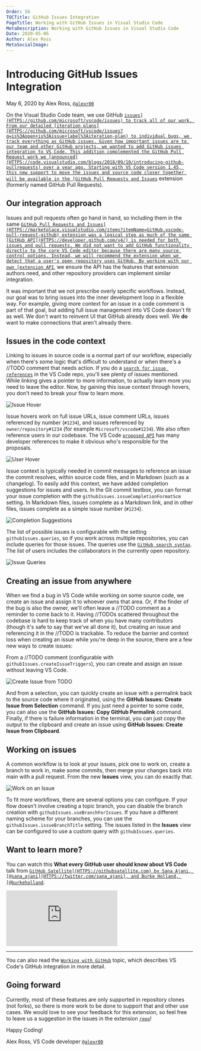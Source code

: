 ```yaml
---
Order: 56
TOCTitle: GitHub Issues Integration
PageTitle: Working with GitHub Issues in Visual Studio Code
MetaDescription: Working with GitHub Issues in Visual Studio Code
Date: 2020-05-06
Author: Alex Ross
MetaSocialImage:
---
```

# Introducing GitHub Issues Integration

May 6, 2020 by Alex Ross, [`@alexr00`](HTTPS://github.com/alexr00/)

On the Visual Studio Code team, we use GitHub [`issues](HTTPS://github.com/microsoft/vscode/issues) to track all of our work. From our detailed [iteration plans](HTTPS://github.com/microsoft/vscode/issues?q=is%3Aopen+is%3Aissue+label%3Aiteration-plan) to individual bugs, we track everything as GitHub issues. Given how important issues are to our team and other GitHub projects, we wanted to add GitHub issues integration to VS Code. This addition complemented the GitHub Pull Request work we [announced](HTTPS://code.visualstudio.com/blogs/2018/09/10/introducing-github-pullrequests) over a year ago. Starting with VS Code version 1.45, this new support to move the issues and source code closer together will be available in the [GitHub Pull Requests and Issues`](HTTPS://marketplace.visualstudio.com/items?itemName=GitHub.vscode-pull-request-github) extension (formerly named GitHub Pull Requests).

## Our integration approach

Issues and pull requests often go hand in hand, so including them in the same [`GitHub Pull Requests and Issues](HTTPS://marketplace.visualstudio.com/items?itemName=GitHub.vscode-pull-request-github) extension was a logical step as much of the same [GitHub API](HTTPS://developer.github.com/v4/) is needed for both issues and pull requests. We did not want to add GitHub functionality directly to the core VS Code editor because there are many source control options. Instead, we will recommend the extension when we detect that a user's open repository uses GitHub. By working with our own [extension API`](HTTPS://code.visualstudio.com/api/references/vscode-api), we ensure the API has the features that extension authors need, and other repository providers can implement similar integration.

It was important that we not prescribe overly specific workflows. Instead, our goal was to bring issues into the inner development loop in a flexible way. For example, giving more context for an issue in a code comment is part of that goal, but adding full issue management into VS Code doesn't fit as well. We don't want to reinvent UI that GitHub already does well. We **do** want to make connections that aren't already there.

## Issues in the code context

Linking to issues in source code is a normal part of our workflow, especially when there's some logic that's difficult to understand or when there's a //TODO comment that needs action. If you do a [`search for issue references`](HTTPS://github.com/microsoft/vscode/search?q=%22Microsoft%2Fvscode%2Fissues%22) in the VS Code repo, you'll see plenty of issues mentioned. While linking gives a pointer to more information, to actually learn more you need to leave the editor. Now, by gaining this issue context through hovers, you don't need to break your flow to learn more.

![`Issue Hover`](issue-hover.png)

Issue hovers work on full issue URLs, issue comment URLs, issues referenced by number (`#1234`), and issues referenced by `owner/repository#1234` (for example `Microsoft/vscode#1234`). We also often reference users in our codebase. The VS Code [`proposed API`](HTTPS://github.com/microsoft/vscode/blob/d8317abc50e347d76fd471f5a070996cc7f73e20/src/vs/vscode.proposed.d.ts) has many developer references to make it obvious who's responsible for the proposals.

![`User Hover`](user-hover.png)

Issue context is typically needed in commit messages to reference an issue the commit resolves, within source code files, and in Markdown (such as a changelog). To easily add this context, we have added completion suggestions for issues and users. In the Git commit textbox, you can format your issue completion with the `githubIssues.issueCompletionFormatScm` setting. In Markdown files, issues complete as a Markdown link, and in other files, issues complete as a simple issue number (`#1234`).

![`Completion Suggestions`](completion-suggestions.gif)

The list of possible issues is configurable with the setting `githubIssues.queries`, so if you work across multiple repositories, you can include queries for those issues. The queries use the [`GitHub search syntax`](HTTPS://docs.github.com/search-github/getting-started-with-searching-on-github/understanding-the-search-syntax). The list of users includes the collaborators in the currently open repository.

![`Issue Queries`](issue-queries.png)

## Creating an issue from anywhere

When we find a bug in VS Code while working on some source code, we create an issue and assign it to whoever owns that area. Or, if the finder of the bug is also the owner, we'll often leave a //TODO comment as a reminder to come back to it. Having //TODOs scattered throughout the codebase is hard to keep track of when you have many contributors (though it's safe to say that we've all done it), but creating an issue and referencing it in the //TODO is trackable. To reduce the barrier and context loss when creating an issue while you're deep in the source, there are a few new ways to create issues:

From a //TODO comment (configurable with `githubIssues.createIssueTriggers`), you can create and assign an issue without leaving VS Code.

![`Create Issue from TODO`](create-from-todo.gif)

And from a selection, you can quickly create an issue with a permalink back to the source code where it originated, using the **GitHub Issues: Create Issue from Selection** command. If you just need a pointer to some code, you can also use the **GitHub Issues: Copy GitHub Permalink** command. Finally, if there is failure information in the terminal, you can just copy the output to the clipboard and create an issue using **GitHub Issues: Create Issue from Clipboard**.

## Working on issues

A common workflow is to look at your issues, pick one to work on, create a branch to work in, make some commits, then merge your changes back into main with a pull request. From the new **Issues** view, you can do exactly that.

![`Work on an Issue`](work-on-issue.gif)

To fit more workflows, there are several options you can configure. If your flow doesn't involve creating a topic branch, you can disable the branch creation with `githubIssues.useBranchForIssues`. If you have a different naming scheme for your branches, you can use the `githubIssues.issueBranchTitle` setting. The issues listed in the **Issues** view can be configured to use a custom query with `githubIssues.queries`.

## Want to learn more?

You can watch this **What every GitHub user should know about VS Code** talk from [`GitHub Satellite](HTTPS://githubsatellite.com) by Sana Ajani, [@sana_ajani](HTTPS://twitter.com/sana_ajani), and Burke Holland, [@burkeholland`](HTTPS://twitter.com/burkeholland).

<iframe src="HTTPS://www.youtube-nocookie.com/embed/T6sW1Dk9B4E?rel=0&amp;disablekb=0&amp;modestbranding=1&amp;showinfo=0" frameborder="0" allowfullscreen title="What every GitHub user should know about VS Code"></iframe>

---

You can also read the [`Working with GitHub`](/docs/sourcecontrol/github.md) topic, which describes VS Code's GitHub integration in more detail.

## Going forward

Currently, most of these features are only supported in repository clones (not forks), so there is more work to be done to support that and other use cases. We would love to see your feedback for this extension, so feel free to leave us a suggestion in the issues in the extension [`repo`](HTTPS://github.com/microsoft/vscode-pull-request-github/issues)!

Happy Coding!

Alex Ross, VS Code developer
[`@alexr00`](HTTPS://github.com/alexr00)
